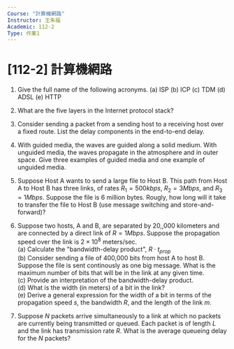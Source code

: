 ```yaml
---
Course: "計算機網路"
Instructor: 王朱福
Academic: 112-2
Type: 作業1
---
```


# [112-2] 計算機網路

1. Give the full name of the following acronyms.
   (a) ISP
   (b) ICP
   (c) TDM
   (d) ADSL
   (e) HTTP

2. What are the five layers in the Internet protocol stack?

3. Consider sending a packet from a sending host to a receiving host over a fixed route. List the delay components in the end-to-end delay.

4. With guided media, the waves are guided along a solid medium. With unguided media, the waves propagate in the atmosphere and in outer space. Give three examples of guided media and one example of unguided media.

5. Suppose Host A wants to send a large file to Host B. This path from Host A to Host B has three links, of rates $R_1 = 500kbps$, $R_2 = 3Mbps$, and $R_3 = 1Mbps$. Suppose the file is 6 million bytes. Rougly, how long will it take to transfer the file to Host B (use message switching and store-and-forward)?

6. Suppose two hosts, A and B, are separated by 20,,000 kilometers and are connected by a direct link of $R = 1Mbps$. Suppose the propagation speed over the link is $2 \times 10^8$ meters/sec.   
   (a) Calculate the "bandwidth-delay product", $R \cdot t_{prop}$   
   (b) Consider sending a file of 400,000 bits from host A to host B. Suppose the file is sent continously as one big message. What is the maximum number of bits that will be in the link at any given time.   
   (c) Provide an interpretation of the bandwidth-delay product.   
   (d) What is the width (in meters) of a bit in the link?   
   (e) Derive a general expression for the width of a bit in terms of the propagation speed $s$, the bandwidth $R$, and the length of the link $m$.

7. Suppose $N$ packets arrive simultaneously to a link at which no packets are currently being transmitted or queued. Each packet is of length $L$ and the link has transmission rate $R$. What is the average queueing delay for the $N$ packets?

   
